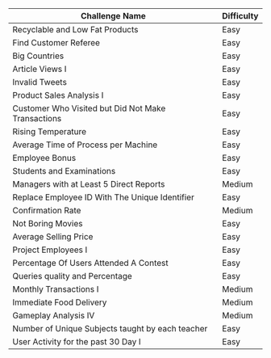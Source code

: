 

| Challenge Name                                  | Difficulty   |
| ---------------------------------------------- | ------------ |
| Recyclable and Low Fat Products                | Easy         |
| Find Customer Referee                          | Easy         |
| Big Countries                                  | Easy         |
| Article Views I                                | Easy         |
| Invalid Tweets                                | Easy         |
| Product Sales Analysis I                      | Easy         |
| Customer Who Visited but Did Not Make Transactions | Easy       |
| Rising Temperature                            | Easy         |
| Average Time of Process per Machine            | Easy         |
| Employee Bonus                                | Easy         |
| Students and Examinations                     | Easy         |
| Managers with at Least 5 Direct Reports        | Medium       |
| Replace Employee ID With The Unique Identifier | Easy | 
| Confirmation Rate                              | Medium | 
| Not Boring Movies				 | Easy | 
| Average Selling Price                              | Easy       | 
| Project Employees I                                | Easy       | 
| Percentage Of Users Attended A Contest             | Easy       | 
| Queries quality and Percentage                     | Easy       | 
| Monthly Transactions I                             | Medium     | 
| Immediate Food Delivery                            | Medium     | 
| Gameplay Analysis IV                               | Medium     | 
| Number of Unique Subjects taught by each teacher   | Easy       | 
| User Activity for the past 30 Day I                | Easy       |    